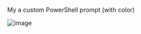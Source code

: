 My a custom PowerShell prompt (with color)

![image](https://github.com/user-attachments/assets/e9dd3ce1-7e9e-4a2e-9334-a0f7317c9e5a)
